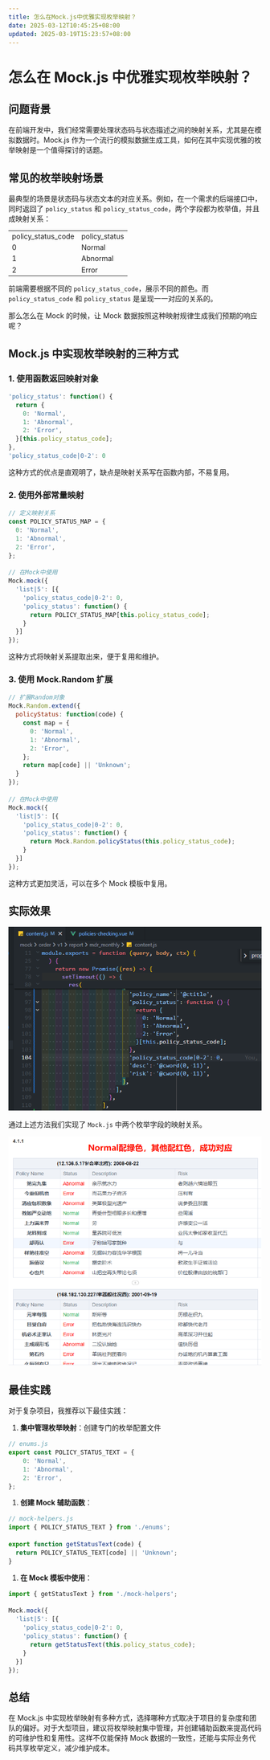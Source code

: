 ```yaml
---
title: 怎么在Mock.js中优雅实现枚举映射？
date: 2025-03-12T10:45:25+08:00
updated: 2025-03-19T15:23:57+08:00
---
```


# 怎么在 Mock.js 中优雅实现枚举映射？

## 问题背景

在前端开发中，我们经常需要处理状态码与状态描述之间的映射关系，尤其是在模拟数据时。Mock.js 作为一个流行的模拟数据生成工具，如何在其中实现优雅的枚举映射是一个值得探讨的话题。

## 常见的枚举映射场景

最典型的场景是状态码与状态文本的对应关系。例如，在一个需求的后端接口中，同时返回了 `policy_status` 和 `policy_status_code`，两个字段都为枚举值，并且成映射关系：

<table>
<tr>
<td>policy_status_code<br/></td><td>policy_status<br/></td></tr>
<tr>
<td>0<br/></td><td>Normal<br/></td></tr>
<tr>
<td>1<br/></td><td>Abnormal<br/></td></tr>
<tr>
<td>2<br/></td><td>Error<br/></td></tr>
</table>

前端需要根据不同的 `policy_status_code`，展示不同的颜色。而 `policy_status_code` 和 `policy_status` 是呈现一一对应的关系的。

那么怎么在 Mock 的时候，让 Mock 数据按照这种映射规律生成我们预期的响应呢？

## Mock.js 中实现枚举映射的三种方式

### 1. 使用函数返回映射对象

```javascript
'policy_status': function() {
  return {
    0: 'Normal',
    1: 'Abnormal',
    2: 'Error',
  }[this.policy_status_code];
},
'policy_status_code|0-2': 0
```

这种方式的优点是直观明了，缺点是映射关系写在函数内部，不易复用。

### 2. 使用外部常量映射

```javascript
// 定义映射关系
const POLICY_STATUS_MAP = {
  0: 'Normal',
  1: 'Abnormal',
  2: 'Error',
};

// 在Mock中使用
Mock.mock({
  'list|5': [{
    'policy_status_code|0-2': 0,
    'policy_status': function() {
      return POLICY_STATUS_MAP[this.policy_status_code];
    }
  }]
});
```

这种方式将映射关系提取出来，便于复用和维护。

### 3. 使用 Mock.Random 扩展

```javascript
// 扩展Random对象
Mock.Random.extend({
  policyStatus: function(code) {
    const map = {
      0: 'Normal',
      1: 'Abnormal',
      2: 'Error',
    };
    return map[code] || 'Unknown';
  }
});

// 在Mock中使用
Mock.mock({
  'list|5': [{
    'policy_status_code|0-2': 0,
    'policy_status': function() {
      return Mock.Random.policyStatus(this.policy_status_code);
    }
  }]
});
```

这种方式更加灵活，可以在多个 Mock 模板中复用。

## 实际效果

![](./img/Nt0vbOE1Toy5Cbx6nSycyntrnNh.png)

通过上述方法我们实现了 `Mock.js` 中两个枚举字段的映射关系。

![](./img/UOk5bRlXeolF8Qxn9VzcMETEnfe.png)

## 最佳实践

对于复杂项目，我推荐以下最佳实践：

1. **集中管理枚举映射**：创建专门的枚举配置文件

```javascript
// enums.js
export const POLICY_STATUS_TEXT = {
    0: 'Normal',
    1: 'Abnormal',
    2: 'Error',
};
```

1. **创建 Mock 辅助函数**：

```javascript
// mock-helpers.js
import { POLICY_STATUS_TEXT } from './enums';

export function getStatusText(code) {
  return POLICY_STATUS_TEXT[code] || 'Unknown';
}
```

1. **在 Mock 模板中使用**：

```javascript
import { getStatusText } from './mock-helpers';

Mock.mock({
  'list|5': [{
    'policy_status_code|0-2': 0,
    'policy_status': function() {
      return getStatusText(this.policy_status_code);
    }
  }]
});
```

## 总结

在 Mock.js 中实现枚举映射有多种方式，选择哪种方式取决于项目的复杂度和团队的偏好。对于大型项目，建议将枚举映射集中管理，并创建辅助函数来提高代码的可维护性和复用性。这样不仅能保持 Mock 数据的一致性，还能与实际业务代码共享枚举定义，减少维护成本。
